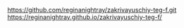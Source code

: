 https://github.com/reginanightray/zakrivayuschiy-teg-f.git
https://reginanightray.github.io/zakrivayuschiy-teg-f/